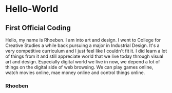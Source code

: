 # Hello-World
## First Official Coding

Hello, my name is Rhoeben. I am into art and design. I went to College for Creative Studies a while back pursuing a major in Industrial Design. It's a very competitive 
curriculum and I just feel like I couldn't fit it. I did learn a lot of things from it and still appreciate world that we live today through visual art and design. Especially digital world we live in now, we depend a lot of things on the digital side of web browsing. We can play games online, watch movies online, mae money online and control things online. 

### Rhoeben

